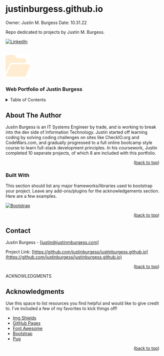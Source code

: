 # justinburgess.github.io
Owner: Justin M. Burgess
Date: 10.31.22

Repo dedicated to projects by Justin M. Burgess.

<!-- Improved compatibility of back to top link: See: https://github.com/othneildrew/Best-README-Template/pull/73 -->
<a name="readme-top"></a>
<!--
*** Thanks for checking out the Best-README-Template. If you have a suggestion
*** that would make this better, please fork the repo and create a pull request
*** or simply open an issue with the tag "enhancement".
*** Don't forget to give the project a star!
*** Thanks again! Now go create something AMAZING! :D
-->



<!-- PROJECT SHIELDS -->
<!--
*** I'm using markdown "reference style" links for readability.
*** Reference links are enclosed in brackets [ ] instead of parentheses ( ).
*** See the bottom of this document for the declaration of the reference variables
*** for contributors-url, forks-url, etc. This is an optional, concise syntax you may use.
*** https://www.markdownguide.org/basic-syntax/#reference-style-links
-->
[![LinkedIn][linkedin-shield]][linkedin-url]



<!-- PROJECT LOGO -->
<br />
<div align="left">
  <a href="https://justinmburgess.com">
    <img src="img/folder-open.svg" alt="Logo" width="80" height="80">
  </a>

  <h3>Web Portfolio of Justin Burgess</h3>

  <!-- <p align="center">
    An awesome README template to jumpstart your projects!
    <br />
    <a href="https://github.com/othneildrew/Best-README-Template"><strong>Explore the docs »</strong></a>
    <br />
    <br />
    <a href="https://github.com/othneildrew/Best-README-Template">View Demo</a>
    ·
    <a href="https://github.com/othneildrew/Best-README-Template/issues">Report Bug</a>
    ·
    <a href="https://github.com/othneildrew/Best-README-Template/issues">Request Feature</a>
  </p>
</div> -->



<!-- TABLE OF CONTENTS -->
<details>
  <summary>Table of Contents</summary>
  <ol>
    <li>
      <a href="#about-the-author">About The Author</a>
    </li>
    <li><a href="#built-with">Built With</a></li>
    <li><a href="#contact">Contact</a></li>
    <li><a href="#acknowledgements">Acknowledgements</a></li>
  </ol>
</details>



<!-- ABOUT THE PROJECT -->
<h2>About The Author</h2>

<!-- [![Product Name Screen Shot][product-screenshot]](https://example.com) -->
<p>
    Justin Burgess is an IT Systems Engineer by trade, and is working to break into the dev side of Information Technology. Justin started off learning coding by solving coding challenges on sites like CheckIO.org and CodeWars.com, and gradually progressed to a full online bootcamp style course to learn full-stack development principles. In his coursework, Justin completed 10 seperate projects, of which 8 are included with this portfolio.
</p>

<p align="right">(<a href="#readme-top">back to top</a>)</p>



### Built With
<p align="left">
    This section should list any major frameworks/libraries used to bootstrap your project. Leave any add-ons/plugins for the acknowledgements section. Here are a few examples.
</p>

[![Bootstrap][Bootstrap.com]][Bootstrap-url]


<p align="right">(<a href="#readme-top">back to top</a>)</p>

<!-- CONTACT -->
## Contact

Justin Burgess - [justin@justinmburgess.com]

Project Link: [https://github.com/justinburgess/justinburgess.github.io](https://github.com/justinburgess/justinburgess.github.io)

<p align="right">(<a href="#readme-top">back to top</a>)</p>



ACKNOWLEDGMENTS
## Acknowledgments

Use this space to list resources you find helpful and would like to give credit to. I've included a few of my favorites to kick things off!

* [Img Shields](https://shields.io)
* [GitHub Pages](https://pages.github.com)
* [Font Awesome](https://fontawesome.com)
* [Bootstrap](https://getbootstrap.com)
* [Pug](https://pugjs.org/)


<p align="right">(<a href="#readme-top">back to top</a>)</p>



<!-- MARKDOWN LINKS & IMAGES -->
<!-- https://www.markdownguide.org/basic-syntax/#reference-style-links -->

[linkedin-shield]: https://img.shields.io/badge/-LinkedIn-black.svg?style=for-the-badge&logo=linkedin&colorB=555
[linkedin-url]: https://www.linkedin.com/in/justin-michael-burgess/
[Bootstrap.com]: https://img.shields.io/badge/Bootstrap-563D7C?style=for-the-badge&logo=bootstrap&logoColor=white
[Bootstrap-url]: https://getbootstrap.com